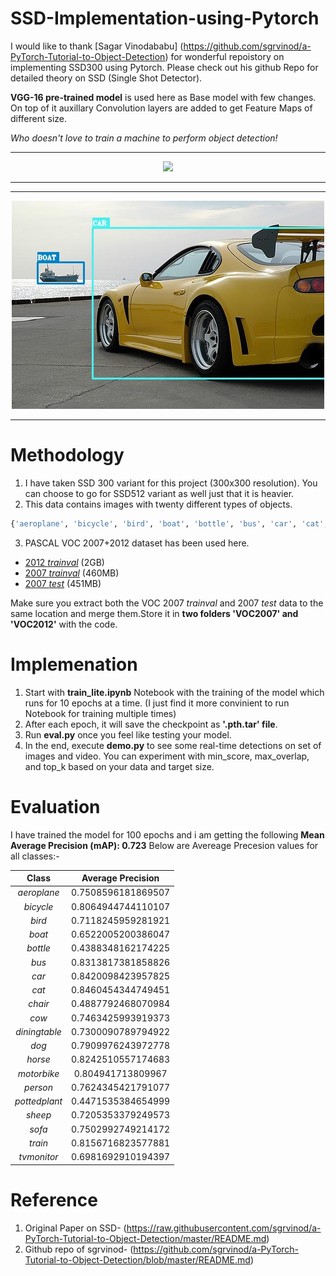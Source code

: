 # SSD-Implementation-using-Pytorch

I would like to thank [Sagar Vinodababu] (https://github.com/sgrvinod/a-PyTorch-Tutorial-to-Object-Detection) for wonderful repoistory on implementing SSD300 using Pytorch.
Please check out his github Repo for detailed theory on SSD (Single Shot Detector).

**VGG-16 pre-trained model** is used here as Base model with few changes. On top of it auxillary Convolution layers are added to get Feature Maps of different size.

*Who doesn't love to train a machine to perform object detection!*

---

<p align="center">
<img src="./img/demo.gif">
</p>

---
---

<p align="center">
<img src="./img/001394.jpg">
</p>

---
# Methodology
1) I have taken SSD 300 variant for this project (300x300 resolution). You can choose to go for SSD512 variant as well just that it is heavier.
2) This data contains images with twenty different types of objects.

```python
{'aeroplane', 'bicycle', 'bird', 'boat', 'bottle', 'bus', 'car', 'cat', 'chair', 'cow', 'diningtable', 'dog', 'horse', 'motorbike', 'person', 'pottedplant', 'sheep', 'sofa', 'train', 'tvmonitor'}
```
3) PASCAL VOC 2007+2012 dataset has been used here.
- [2012 _trainval_](http://host.robots.ox.ac.uk/pascal/VOC/voc2012/VOCtrainval_11-May-2012.tar) (2GB)
- [2007 _trainval_](http://host.robots.ox.ac.uk/pascal/VOC/voc2007/VOCtrainval_06-Nov-2007.tar) (460MB)
- [2007 _test_](http://host.robots.ox.ac.uk/pascal/VOC/voc2007/VOCtest_06-Nov-2007.tar) (451MB)

Make sure you extract both the VOC 2007 _trainval_ and 2007 _test_ data to the same location and merge them.Store it in **two folders 'VOC2007' and 'VOC2012'** with the code.

# Implemenation
1) Start with **train_lite.ipynb** Notebook with the training of the model which runs for 10 epochs at a time. (I just find it more convinient to run Notebook for training multiple times)
2) After each epoch, it will save the checkpoint as **'.pth.tar' file**.
3) Run **eval.py** once you feel like testing your model.
4) In the end, execute **demo.py** to see some real-time detections on set of images and video. You can experiment with min_score, max_overlap, and top_k based on your data and target size.

# Evaluation
I have trained the model for 100 epochs and i am getting the following **Mean Average Precision (mAP): 0.723**
Below are Avereage Precesion values for all classes:-

 | Class | Average Precision |
 | :-----: | :------: |
 | _aeroplane_ | 0.7508596181869507 |
 | _bicycle_ | 0.8064944744110107 |  
 | _bird_ | 0.7118245959281921 |     
 | _boat_ | 0.6522005200386047 |     
 | _bottle_ | 0.4388348162174225 |   
 | _bus_ | 0.8313817381858826 |      
 | _car_ | 0.8420098423957825 |      
 | _cat_ | 0.8460454344749451 |
 | _chair_ | 0.4887792468070984 |
 | _cow_ | 0.7463425993919373 |
 | _diningtable_ | 0.7300090789794922 |
 | _dog_ | 0.7909976243972778 |
 | _horse_ | 0.8242510557174683 |
 | _motorbike_ | 0.804941713809967 |
 | _person_ | 0.7624345421791077 |
 | _pottedplant_ | 0.4471535384654999 |
 | _sheep_ | 0.7205353379249573 |
 | _sofa_ | 0.7502992749214172 |
 | _train_ | 0.8156716823577881 |
 | _tvmonitor_ | 0.6981692910194397 |

# Reference
1. Original Paper on SSD- (https://raw.githubusercontent.com/sgrvinod/a-PyTorch-Tutorial-to-Object-Detection/master/README.md)
2. Github repo of sgrvinod- (https://github.com/sgrvinod/a-PyTorch-Tutorial-to-Object-Detection/blob/master/README.md)
